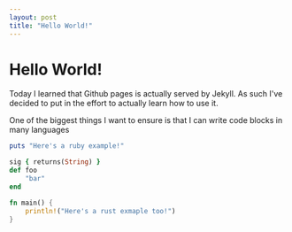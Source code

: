 ```yaml
---
layout: post
title: "Hello World!"
---
```


# Hello World!

Today I learned that Github pages is actually served by Jekyll. As such I've decided to put in the effort to actually learn how to use it.

One of the biggest things I want to ensure is that I can write code blocks in many languages

```ruby
puts "Here's a ruby example!"

sig { returns(String) }
def foo
    "bar"
end
```

```rust
fn main() {
    println!("Here's a rust exmaple too!")
}
```
